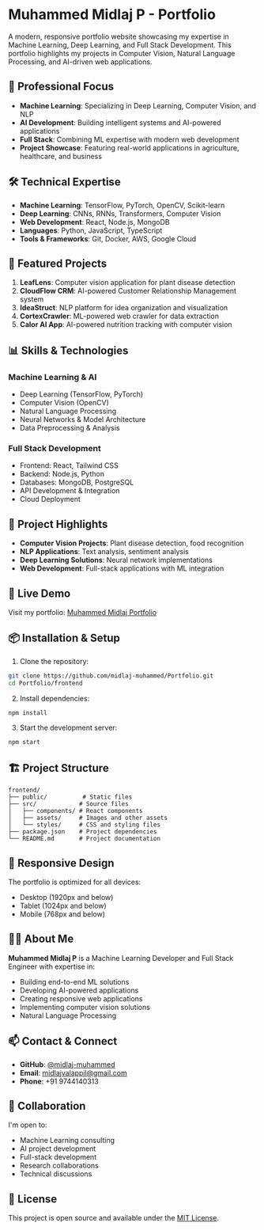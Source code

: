 # Muhammed Midlaj P - Portfolio

A modern, responsive portfolio website showcasing my expertise in Machine Learning, Deep Learning, and Full Stack Development. This portfolio highlights my projects in Computer Vision, Natural Language Processing, and AI-driven web applications.

## 🌟 Professional Focus

- **Machine Learning**: Specializing in Deep Learning, Computer Vision, and NLP
- **AI Development**: Building intelligent systems and AI-powered applications
- **Full Stack**: Combining ML expertise with modern web development
- **Project Showcase**: Featuring real-world applications in agriculture, healthcare, and business

## 🛠️ Technical Expertise

- **Machine Learning**: TensorFlow, PyTorch, OpenCV, Scikit-learn
- **Deep Learning**: CNNs, RNNs, Transformers, Computer Vision
- **Web Development**: React, Node.js, MongoDB
- **Languages**: Python, JavaScript, TypeScript
- **Tools & Frameworks**: Git, Docker, AWS, Google Cloud

## 🚀 Featured Projects

1. **LeafLens**: Computer vision application for plant disease detection
2. **CloudFlow CRM**: AI-powered Customer Relationship Management system
3. **IdeaStruct**: NLP platform for idea organization and visualization
4. **CortexCrawler**: ML-powered web crawler for data extraction
5. **Calor AI App**: AI-powered nutrition tracking with computer vision

## 📊 Skills & Technologies

### Machine Learning & AI
- Deep Learning (TensorFlow, PyTorch)
- Computer Vision (OpenCV)
- Natural Language Processing
- Neural Networks & Model Architecture
- Data Preprocessing & Analysis

### Full Stack Development
- Frontend: React, Tailwind CSS
- Backend: Node.js, Python
- Databases: MongoDB, PostgreSQL
- API Development & Integration
- Cloud Deployment

## 🎯 Project Highlights

- **Computer Vision Projects**: Plant disease detection, food recognition
- **NLP Applications**: Text analysis, sentiment analysis
- **Deep Learning Solutions**: Neural network implementations
- **Web Development**: Full-stack applications with ML integration

## 🚀 Live Demo

Visit my portfolio: [Muhammed Midlaj Portfolio](https://midlaj-muhammed.github.io/Portfolio)

## 📦 Installation & Setup

1. Clone the repository:
```bash
git clone https://github.com/midlaj-muhammed/Portfolio.git
cd Portfolio/frontend
```

2. Install dependencies:
```bash
npm install
```

3. Start the development server:
```bash
npm start
```

## 🏗️ Project Structure

```
frontend/
├── public/          # Static files
├── src/            # Source files
│   ├── components/ # React components
│   ├── assets/     # Images and other assets
│   └── styles/     # CSS and styling files
├── package.json    # Project dependencies
└── README.md       # Project documentation
```

## 📱 Responsive Design

The portfolio is optimized for all devices:
- Desktop (1920px and below)
- Tablet (1024px and below)
- Mobile (768px and below)

## 👨‍💻 About Me

**Muhammed Midlaj P** is a Machine Learning Developer and Full Stack Engineer with expertise in:
- Building end-to-end ML solutions
- Developing AI-powered applications
- Creating responsive web applications
- Implementing computer vision solutions
- Natural Language Processing

## 📫 Contact & Connect

- **GitHub**: [@midlaj-muhammed](https://github.com/midlaj-muhammed)
- **Email**: midlajvalappil@gmail.com
- **Phone**: +91 9744140313

## 🤝 Collaboration

I'm open to:
- Machine Learning consulting
- AI project development
- Full-stack development
- Research collaborations
- Technical discussions

## 📄 License

This project is open source and available under the [MIT License](LICENSE).

